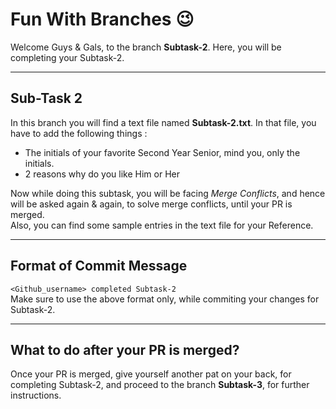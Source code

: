 # Fun With Branches 😉

Welcome Guys & Gals, to the branch <b>Subtask-2</b>. Here, you will be completing your Subtask-2.

<hr>

## Sub-Task 2
In this branch you will find a text file named <b>Subtask-2.txt</b>. In that file, you have to add the following things :
- The initials of your favorite Second Year Senior, mind you, only the initials.
- 2 reasons why do you like Him or Her

Now while doing this subtask, you will be facing <i>Merge Conflicts</i>, and hence will be asked again & again, to solve merge conflicts, until your PR is merged.  
Also, you can find some sample entries in the text file for your Reference.


<hr>

## Format of Commit Message

```<Github_username> completed Subtask-2```  
Make sure to use the above format only, while commiting your changes for Subtask-2.

<hr>

## What to do after your PR is merged?
Once your PR is merged, give yourself another pat on your back, for completing Subtask-2, and proceed to the branch <b>Subtask-3</b>, for further instructions.

